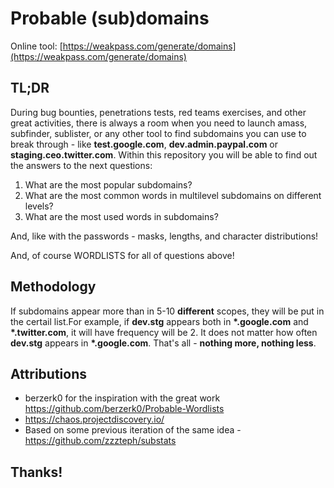 # Probable (sub)domains

Online tool: [https://weakpass.com/generate/domains](https://weakpass.com/generate/domains)

## TL;DR



During bug bounties, penetrations tests, red teams exercises, and other great activities, there is always a room when you need to launch amass, subfinder, sublister, or any other tool to find subdomains you can use to break through - like **test.google.com**, **dev.admin.paypal.com** or **staging.ceo.twitter.com**.
Within this repository you will be able to find out the answers to the next questions:

1. What are the most popular subdomains?
2. What are the most common words in multilevel subdomains on different levels?
3. What are the most used words in subdomains?


And, like with the passwords -  masks, lengths, and character distributions!  

And, of course WORDLISTS for all of questions above!


## Methodology

If subdomains appear more than in 5-10 **different** scopes, they will be put in the certail list.For example, if **dev.stg** appears both in **\*.google.com** and **\*.twitter.com**, it will have frequency will be 2. It does not matter how often **dev.stg** appears in **\*.google.com**.  That's all -  **nothing more, nothing less**. 

## Attributions

- berzerk0 for the inspiration with the great work https://github.com/berzerk0/Probable-Wordlists
- https://chaos.projectdiscovery.io/ 
- Based on some previous iteration of the same idea - https://github.com/zzzteph/substats



## Thanks!
